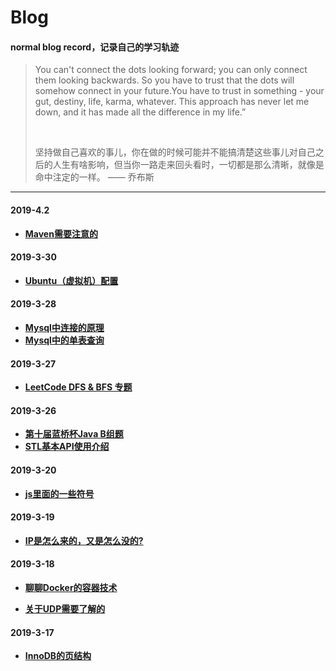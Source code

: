 # Blog

#### normal blog record，记录自己的学习轨迹

> You can't connect the dots looking forward; you can only connect them looking backwards. So you have to trust that the dots will somehow connect in your future.You have to trust in something - your gut, destiny, life, karma, whatever. This approach has never let me down, and it has made all the difference in my life.” <br />
> 
> <br />
> 
> 坚持做自己喜欢的事儿，你在做的时候可能并不能搞清楚这些事儿对自己之后的人生有啥影响，但当你一路走来回头看时，一切都是那么清晰，就像是命中注定的一样。        —— 乔布斯

---
#### 2019-4.2

- [**Maven需要注意的**](https://github.com/hanxuanliang/Blog/blob/master/Maven/Maven.md)

#### 2019-3-30

- [**Ubuntu（虚拟机）配置**](https://github.com/hanxuanliang/Blog/blob/master/Linux/Ubuntu_虚拟机_配置.md)

#### 2019-3-28

- [**Mysql中连接的原理**](https://github.com/hanxuanliang/Blog/blob/master/Mysql/连接的原理.md)
- [**Mysql中的单表查询**](https://github.com/hanxuanliang/Blog/blob/master/Mysql/单表查询.md)

#### 2019-3-27

- [**LeetCode DFS & BFS 专题**](https://github.com/hanxuanliang/Blog/blob/master/Algorithm_SP/DFS&BFS.md)

#### 2019-3-26

- [**第十届蓝桥杯Java B组题**](https://github.com/hanxuanliang/Blog/blob/master/Algorithm_Game/第十届蓝桥杯Java_B组.md)
- [**STL基本API使用介绍**](https://github.com/hanxuanliang/Blog/blob/master/Algorithm_Game/STL基本介绍.md)

#### 2019-3-20

- [**js里面的一些符号**](https://github.com/hanxuanliang/Blog/blob/master/JS/关于js里面的一些符号.md)

#### 2019-3-19

- [**IP是怎么来的，又是怎么没的?**](https://github.com/hanxuanliang/Blog/blob/master/NetWork/IP是怎么来的，又是怎么没的.md)

#### 2019-3-18

- [**聊聊Docker的容器技术**](https://github.com/hanxuanliang/Blog/blob/master/Docker/Docker的虚拟化和容器技术.md)

- [**关于UDP需要了解的**](https://github.com/hanxuanliang/Blog/blob/master/NetWork/关于UDP需要了解的.md)

#### 2019-3-17

- [**InnoDB的页结构**](https://github.com/hanxuanliang/Blog/blob/master/Mysql/InnoDB的页结构.md)
